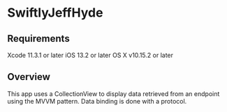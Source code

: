 # SwiftlyJeffHyde

## Requirements
Xcode 11.3.1 or later
iOS 13.2 or later
OS X v10.15.2 or later

## Overview
This app uses a CollectionView to display data retrieved from an endpoint using the MVVM pattern.  Data binding is done with a protocol.  
